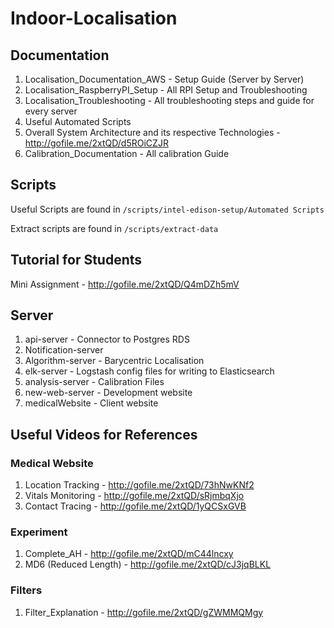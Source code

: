 # Indoor-Localisation

## Documentation
1. Localisation_Documentation_AWS - Setup Guide (Server by Server)
2. Localisation_RaspberryPI_Setup - All RPI Setup and Troubleshooting
3. Localisation_Troubleshooting - All troubleshooting steps and guide for every server
4. Useful Automated Scripts
5. Overall System Architecture and its respective Technologies - http://gofile.me/2xtQD/d5ROiCZJR
6. Calibration_Documentation - All calibration Guide

## Scripts

Useful Scripts are found in `/scripts/intel-edison-setup/Automated Scripts`

Extract scripts are found in `/scripts/extract-data`

## Tutorial for Students
Mini Assignment - http://gofile.me/2xtQD/Q4mDZh5mV

## Server
1. api-server - Connector to Postgres RDS
2. Notification-server
3. Algorithm-server - Barycentric Localisation
4. elk-server - Logstash config files for writing to Elasticsearch
5. analysis-server - Calibration Files
6. new-web-server - Development website
7. medicalWebsite - Client website

## Useful Videos for References

### Medical Website
1. Location Tracking - http://gofile.me/2xtQD/73hNwKNf2
2. Vitals Monitoring - http://gofile.me/2xtQD/sRjmbqXjo
3. Contact Tracing - http://gofile.me/2xtQD/1yQCSxGVB

### Experiment
1. Complete_AH - http://gofile.me/2xtQD/mC44lncxy
2. MD6 (Reduced Length) - http://gofile.me/2xtQD/cJ3jqBLKL

### Filters
1. Filter_Explanation - http://gofile.me/2xtQD/gZWMMQMgy
